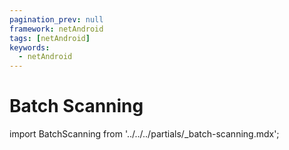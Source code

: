 ```yaml
---
pagination_prev: null
framework: netAndroid
tags: [netAndroid]
keywords:
  - netAndroid
---
```


# Batch Scanning

import BatchScanning from '../../../partials/_batch-scanning.mdx';

<BatchScanning/>